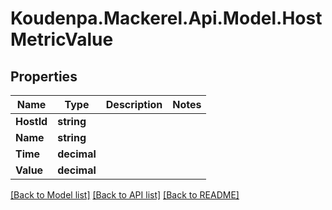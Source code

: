 # Koudenpa.Mackerel.Api.Model.HostMetricValue
## Properties

Name | Type | Description | Notes
------------ | ------------- | ------------- | -------------
**HostId** | **string** |  | 
**Name** | **string** |  | 
**Time** | **decimal** |  | 
**Value** | **decimal** |  | 

[[Back to Model list]](../README.md#documentation-for-models) [[Back to API list]](../README.md#documentation-for-api-endpoints) [[Back to README]](../README.md)

